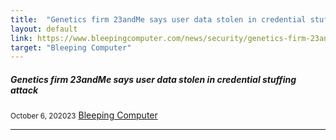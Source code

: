 ```yaml
---
title:  "Genetics firm 23andMe says user data stolen in credential stuffing attack"
layout: default
link: https://www.bleepingcomputer.com/news/security/genetics-firm-23andme-says-user-data-stolen-in-credential-stuffing-attack/
target: "Bleeping Computer"
---
```


<div class="col s12 m12">
  <div class="icon-block">
    <h5>Genetics firm 23andMe says user data stolen in credential stuffing attack</h5>
    <small>October 6, 202023</small>
    <a href="https://www.bleepingcomputer.com/news/security/genetics-firm-23andme-says-user-data-stolen-in-credential-stuffing-attack/">Bleeping Computer</a>
    <hr>
  </div>
</div>
